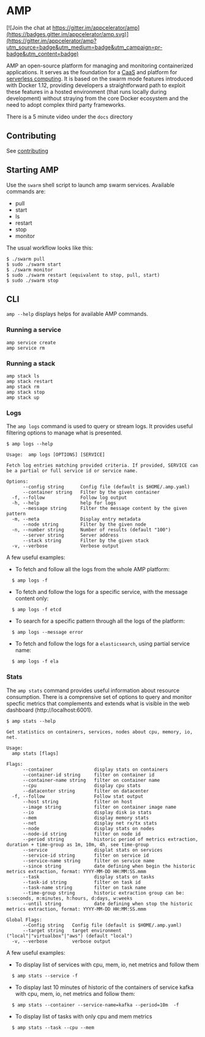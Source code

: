 # AMP


[![Join the chat at https://gitter.im/appcelerator/amp](https://badges.gitter.im/appcelerator/amp.svg)](https://gitter.im/appcelerator/amp?utm_source=badge&utm_medium=badge&utm_campaign=pr-badge&utm_content=badge)

AMP an open-source platform for managing and monitoring containerized applications. It
serves as the foundation for a [CaaS](https://blog.docker.com/2016/02/containers-as-a-service-caas/) and platform for [serverless computing](https://en.wikipedia.org/wiki/Serverless_computing).
It is based on the swarm mode features introduced with Docker 1.12, providing developers
a straightforward path to exploit these features in a hosted environment (that runs
locally during development) without straying from the core Docker ecosystem and the
need to adopt complex third party frameworks.

There is a 5 minute video under the `docs` directory

## Contributing

See [contributing](docs/contributing.md)

## Starting AMP

Use the `swarm` shell script to launch amp swarm services. Available commands are:

 * pull
 * start
 * ls
 * restart
 * stop
 * monitor

The usual workflow looks like this:

    $ ./swarm pull
    $ sudo ./swarm start
    $ ./swarm monitor
    $ sudo ./swarm restart (equivalent to stop, pull, start)
    $ sudo ./swarm stop

## CLI

`amp --help` displays helps for available AMP commands.

### Running a service

    amp service create
    amp service rm

### Running a stack

    amp stack ls
    amp stack restart
    amp stack rm
    amp stack stop
    amp stack up

### Logs

The `amp logs` command is used to query or stream logs. It provides useful filtering options to manage what is presented.

    $ amp logs --help

    Usage:  amp logs [OPTIONS] [SERVICE]
    
    Fetch log entries matching provided criteria. If provided, SERVICE can be a partial or full service id or service name.
    
    Options:
          --config string      Config file (default is $HOME/.amp.yaml)
          --container string   Filter by the given container
      -f, --follow             Follow log output
      -h, --help               help for logs
          --message string     Filter the message content by the given pattern
      -m, --meta               Display entry metadata
          --node string        Filter by the given node
      -n, --number string      Number of results (default "100")
          --server string      Server address
          --stack string       Filter by the given stack
      -v, --verbose            Verbose output


A few useful examples:

* To fetch and follow all the logs from the whole AMP platform:
```
  $ amp logs -f
```

* To fetch and follow the logs for a specific service, with the message content only:
```
  $ amp logs -f etcd
```

* To search for a specific pattern through all the logs of the platform:
```
  $ amp logs --message error
```

* To fetch and follow the logs for a `elasticsearch`, using partial service name:
```
  $ amp logs -f ela
```

### Stats

The `amp stats` command provides useful information about resource consumption. There is a comprensive set of options
to query and monitor specfic metrics that complements and extends what is visible in the web dashboard (http://localhost:6001).

    $ amp stats --help

    Get statistics on containers, services, nodes about cpu, memory, io, net.

    Usage:
      amp stats [flags]

    Flags:
          --container               display stats on containers
          --container-id string     filter on container id
          --container-name string   filter on container name
          --cpu                     display cpu stats
          --datacenter string       filter on datacenter
      -f, --follow                  Follow stat output
          --host string             filter on host
          --image string            filter on container image name
          --io                      display disk io stats
          --mem                     display memory stats
          --net                     display net rx/tx stats
          --node                    display stats on nodes
          --node-id string          filter on node id
          --period string           historic period of metrics extraction, duration + time-group as 1m, 10m, 4h, see time-group
          --service                 displat stats on services
          --service-id string       filter on service id
          --service-name string     filter on service name
          --since string            date defining when begin the historic metrics extraction, format: YYYY-MM-DD HH:MM:SS.mmm
          --task                    display stats on tasks
          --task-id string          filter on task id
          --task-name string        filter on task name
          --time-group string       historic extraction group can be: s:seconds, m:minutes, h:hours, d:days, w:weeks
          --until string            date defining when stop the historic metrics extraction, format: YYYY-MM-DD HH:MM:SS.mmm

    Global Flags:
          --Config string   Config file (default is $HOME/.amp.yaml)
          --target string   target environment ("local"|"virtualbox"|"aws") (default "local")
      -v, --verbose         verbose output

A few useful examples:

* To display list of services with cpu, mem, io, net metrics and follow them
```
  $ amp stats --service -f
```

* To display last 10 minutes of historic of the containers of service kafka with cpu, mem, io, net metrics and follow them:
```
  $ amp stats --container --service-name=kafka --period=10m  -f
```

* To display list of tasks with only cpu and mem metrics
```
  $ amp stats --task --cpu --mem
```
